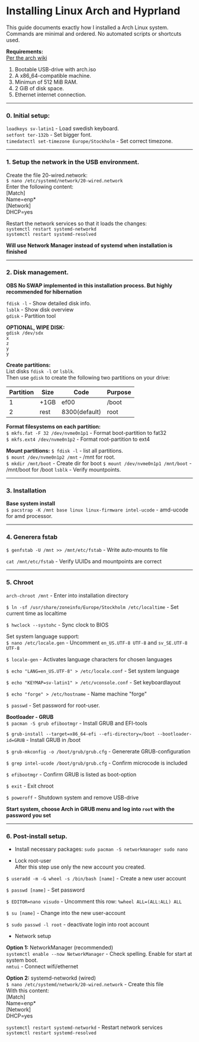 # Installing Linux Arch and Hyprland
This guide documents exactly how I installed a Arch Linux system.
Commands are minimal and ordered. No automated scripts or shortcuts used.

**Requirements:**  
[Per the arch wiki](https://wiki.archlinux.org/title/Installation_guide)  
1. Bootable USB-drive with arch.iso 
2. A x86_64-compatible machine.  
3. Minimun of 512 MiB RAM.  
4. 2 GiB of disk space.  
5. Ethernet internet connection.  

---  


### 0. Initial setup: 
`loadkeys sv-latin1` - Load swedish keyboard.  
`setfont ter-132b` - Set bigger font.  
`timedatectl set-timezone Europe/Stockholm` - Set correct timezone.  

---

### 1. Setup the network in the USB environment.  
Create the file 20-wired.network:  
`$ nano /etc/systemd/network/20-wired.network`  
Enter the following content:  
[Match]  
Name=enp*  
[Network]  
DHCP=yes  
  
Restart the network services so that it loads the changes:  
`systemctl restart systemd-networkd`  
`systemctl restart systemd-resolved`  

**Will use Network Manager instead of systemd when installation is finished**  

--- 

### 2. Disk management. 
**OBS No SWAP implemented in this installation process. But highly recommended for hibernation**  

`fdisk -l` - Show detailed disk info.  
`lsblk` - Show disk overview  
`gdisk` - Partition tool  

**OPTIONAL, WIPE DISK:**  
`gdisk /dev/sdx`    
`x`  
`z`  
`y`  
`y`

**Create partitions:**  
List disks `fdisk -l` or `lsblk`.  
Then use `gdisk` to create the following two partitions on your drive:  

| Partition | Size | Code | Purpose |
|---|---|---|---|
| 1 | +1GB | ef00 | /boot|
| 2 | rest | 8300(default) | root |             


**Format filesystems on each partition:**     
`$ mkfs.fat -F 32 /dev/nvme0n1p1`       - Format boot-partition to fat32  
`$ mkfs.ext4 /dev/nvme0n1p2`            - Format root-partition to ext4  

**Mount partitions:**
`$ fdisk -l`                            - list all partitions.  
`$ mount /dev/nvme0n1p2 /mnt`           - /mnt for root.  
`$ mkdir /mnt/boot`                     - Create dir for boot
`$ mount /dev/nvme0n1p1 /mnt/boot`      - /mnt/boot for /boot
`lsblk`                                 - Verify mountpoints.
    
---

### 3. Installation  
**Base system install**  
`$ pacstrap -K /mnt base linux linux-firmware intel-ucode`  - amd-ucode for amd processor.


---

### 4. Generera fstab
`$ genfstab -U /mnt >> /mnt/etc/fstab`  - Write auto-mounts to file

`cat /mnt/etc/fstab`                    - Verify UUIDs and mountpoints are correct  

---  

### 5. Chroot
`arch-chroot /mnt`                      - Enter into installation directory  

`$ ln -sf /usr/share/zoneinfo/Europe/Stockholm /etc/localtime`  - Set current time as localtime  

`$ hwclock --systohc`                   - Sync clock to BIOS

Set system language support:  
`$ nano /etc/locale.gen`                - Uncomment `en_US.UTF-8 UTF-8` and `sv_SE.UTF-8 UTF-8`  

`$ locale-gen`                          - Activates language characters for chosen languages  

`$ echo "LANG=en_US.UTF-8" > /etc/locale.conf`          - Set system language

`$ echo "KEYMAP=sv-latin1" > /etc/vconsole.conf`        - Set keyboardlayout  

`$ echo "forge" > /etc/hostname`        - Name machine "forge"  

`$ passwd`                              - Set password for root-user.


**Bootloader - GRUB**  
`$ pacman -S grub efibootmgr`           - Install GRUB and EFI-tools  

`$ grub-install --target=x86_64-efi --efi-directory=/boot --bootloader-id=GRUB`  - Install GRUB in /boot  

`$ grub-mkconfig -o /boot/grub/grub.cfg`        - Genererate GRUB-configuration

`$ grep intel-ucode /boot/grub/grub.cfg`        - Confirm microcode is included

`$ efibootmgr`                                  - Confirm GRUB is listed as boot-option

`$ exit`                                        - Exit chroot

`$ poweroff`                                    - Shutdown system and remove USB-drive

**Start system, choose Arch in GRUB menu and log into `root` with the password you set**
        
---

### 6. Post-install setup.
- Install necessary packages:
`sudo pacman -S networkmanager sudo nano`  

- Lock root-user  
After this step use only the new account you created.  

`$ useradd -m -G wheel -s /bin/bash [name]`     - Create a new user account

`$ passwd [name]`                               - Set password

`$ EDITOR=nano visudo`                          - Uncomment this row: `%wheel ALL=(ALL:ALL) ALL`

`$ su [name]`                                   - Change into the new user-account

`$ sudo passwd -l root`                         - deactivate login into root account
        
- Network setup

**Option 1:** NetworkManager (recommended)  
`systemctl enable --now NetworkManager`         - Check spelling. Enable for start at system boot.  
`nmtui`                                         - Connect wifi/ethernet

**Option 2:** systemd-networkd (wired)  
`$ nano /etc/systemd/network/20-wired.network`  - Create this file  
With this content:  
[Match]  
Name=enp*  
[Network]  
DHCP=yes  
        
`systemctl restart systemd-networkd`             - Restart network services  
`systemctl restart systemd-resolved`